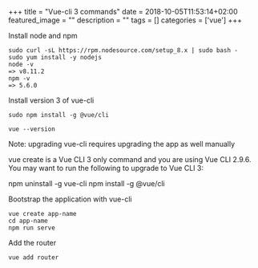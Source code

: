 +++
title =  "Vue-cli 3 commands"
date = 2018-10-05T11:53:14+02:00
featured_image = ""
description = ""
tags = []
categories = ['vue']
+++

<!-- more -->

Install node and npm

    sudo curl -sL https://rpm.nodesource.com/setup_8.x | sudo bash -
    sudo yum install -y nodejs
    node -v
    => v8.11.2
    npm -v
    => 5.6.0

Install version 3 of vue-cli

    sudo npm install -g @vue/cli

    vue --version


Note: upgrading vue-cli requires upgrading the app as well manually

  vue create is a Vue CLI 3 only command and you are using Vue CLI 2.9.6.
  You may want to run the following to upgrade to Vue CLI 3:

  npm uninstall -g vue-cli
  npm install -g @vue/cli

Bootstrap the application with vue-cli

    vue create app-name
    cd app-name
    npm run serve

Add the router

    vue add router